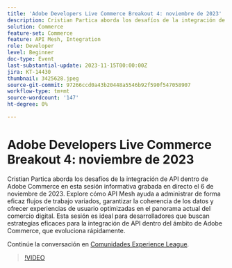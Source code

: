 ```yaml
---
title: 'Adobe Developers Live Commerce Breakout 4: noviembre de 2023'
description: Cristian Partica aborda los desafíos de la integración de API dentro de Adobe Commerce en esta sesión informativa grabada en directo el 6 de noviembre de 2023. Explore cómo API Mesh ayuda a administrar de forma eficaz flujos de trabajo variados, garantizar la coherencia de los datos y ofrecer experiencias de usuario optimizadas en el panorama actual del comercio digital. Esta sesión es ideal para desarrolladores que buscan estrategias eficaces para la integración de API dentro del ámbito de Adobe Commerce, que evoluciona rápidamente.
solution: Commerce
feature-set: Commerce
feature: API Mesh, Integration
role: Developer
level: Beginner
doc-type: Event
last-substantial-update: 2023-11-15T00:00:00Z
jira: KT-14430
thumbnail: 3425628.jpeg
source-git-commit: 97266ccd0a43b20448a5546b92f590f547058907
workflow-type: tm+mt
source-wordcount: '147'
ht-degree: 0%

---
```



# Adobe Developers Live Commerce Breakout 4: noviembre de 2023

Cristian Partica aborda los desafíos de la integración de API dentro de Adobe Commerce en esta sesión informativa grabada en directo el 6 de noviembre de 2023. Explore cómo API Mesh ayuda a administrar de forma eficaz flujos de trabajo variados, garantizar la coherencia de los datos y ofrecer experiencias de usuario optimizadas en el panorama actual del comercio digital. Esta sesión es ideal para desarrolladores que buscan estrategias eficaces para la integración de API dentro del ámbito de Adobe Commerce, que evoluciona rápidamente.

Continúe la conversación en [Comunidades Experience League](https://adobe.ly/3ttN8tz).

>[!VIDEO](https://video.tv.adobe.com/v/3425628/?learn=on)
